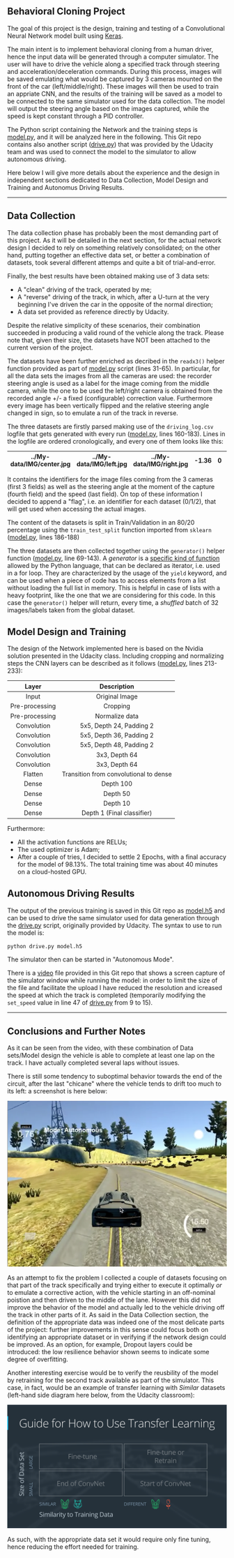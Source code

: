 
## Behavioral Cloning Project


The goal of this project is the design, training and testing of a Convolutional Neural Network model built using [Keras](https://keras.io/).

The main intent is to implement behavioral cloning from a human driver, hence the input data will be generated through a computer simulator. The user will have to drive the vehicle along a specified track through steering and acceleration/deceleration commands. During this process, images will be saved emulating what would be captured by 3 cameras mounted on the front of the car (left/middle/right). These images will then be used to train an appriate CNN, and the results of the training will be saved as a model to be connected to the same simulator used for the data collection. The model will output the steering angle based on the images captured, while the speed is kept constant through a PID controller.

The Python script containing the Network and the training steps is [model.py](./model.py), and it will be analyzed here in the following. This Git repo contains also another script ([drive.py](./drive.py)) that was provided by the Udacity team and was used to connect the model to the simulator to allow autonomous driving.

Here below I will give more details about the experience and the design in independent sections dedicated to Data Collection, Model Design and Training and Autonomus Driving Results.

[//]: # (Image References)

[image1]: ./images/Video_extract.png "Video Snapshot"
[image2]: ./images/02-guide-how-transfer-learning-v3-01.png "Guide to learning"

---
## Data Collection

The data collection phase has probably been the most demanding part of this project. As it will be detailed in the next section, for the actual network design I decided to rely on something relatively consolidated; on the other hand, putting together an effective data set, or better a combination of datasets, took several different attemps and quite a bit of trial-and-error.

Finally, the best results have been obtained making use of 3 data sets:

* A "clean" driving of the track, operated by me;
* A "reverse" driving of the track, in which, after a U-turn at the very beginning I've driven the car in the opposite of the normal direction;
* A data set provided as reference directly by Udacity.

Despite the relative simplicity of these scenarios, their combination succeeded in producing a valid round of the vehicle along the track. Please note that, given their size, the datasets have NOT been attached to the current version of the project.

The datasets have been further enriched as decribed in the `readx3()` helper function provided as part of [model.py](./model.py) script (lines 31-65). In particular, for all the data sets the images from all the cameras are used: the recorder steering angle is used as a label for the image coming from the middle camera, while the one to be used the left/right camera is obtained from the recorded angle +/- a fixed (configurable) correction value. Furthermore every image has been vertically flipped and the relative steering angle changed in sign, so to emulate a run of the track in reverse.

The three datasets are firstly parsed making use of the `driving_log.csv` logfile that gets generated with every run ([model.py](./model.py), lines 160-183). Lines in the logfile are ordered cronologically, and every one of them looks like this:


|../My-data/IMG/center.jpg	|../My-data/IMG/left.jpg |../My-data/IMG/right.jpg	|-1.36	|0	|0	|9.35 |
|:------------:|:----------:|:-------------:|:------------:|:------------:|:-----------:|:-------------:|

It contains the identifiers for the image files coming from the 3 cameras (first 3 fields) as well as the steering angle at the moment of the capture (fourth field) and the speed (last field). On top of these information I decided to append a "flag", i.e. an identifier for each dataset (0/1/2), that will get used when accessing the actual images.

The content of the datasets is split in Train/Validation in an 80/20 percentage using the `train_test_split` function imported from `sklearn` ([model.py](./model.py), lines 186-188)

The three datasets are then collected together using the `generator()` helper function ([model.py](./model.py), line 69-143). A _generator_ is a [specific kind of function](https://wiki.python.org/moin/Generators) allowed by the Python language, that can be declared as iterator, i.e. used in a for loop. They are characterized by the usage of the `yield` keyword, and can be used when a piece of code has to access elements from a list without loading the full list in memory. This is helpful in case of lists with a heavy footprint, like the one that we are considering for this code.
In this case the `generator()` helper will return, every time, a _shuffled_ batch of 32 images/labels taken from the global dataset.

## Model Design and Training

The design of the Network implemented here is based on the Nvidia solution presented in the Udacity class. Including cropping and normalizing steps the CNN layers can be described as it follows ([model.py](./model.py), lines 213-233):


| Layer         		|     Description	        					|  
|:---------------------:|:---------------------------------------------:|
|Input    | Original Image | 
|Pre-processing    | Cropping | 
|Pre-processing    | Normalize data | 
|Convolution    | 5x5, Depth 24, Padding 2  | 
|Convolution    | 5x5, Depth 36, Padding 2  | 
|Convolution    | 5x5, Depth 48, Padding 2  | 
|Convolution    | 3x3, Depth 64  | 
|Convolution    | 3x3, Depth 64  | 
|Flatten    | Transition from convolutional to dense  | 
|Dense    | Depth 100  | 
|Dense    | Depth 50  | 
|Dense    | Depth 10  | 
|Dense    | Depth 1  (Final classifier)| 


Furthermore:

* All the activation functions are RELUs;
* The used optimizer is Adam;
* After a couple of tries, I decided to settle 2 Epochs, with a final accuracy for the model of 98.13%. The total training time was about 40 minutes on a cloud-hosted GPU. 

## Autonomous Driving Results

The output of the previous training is saved in this Git repo as [model.h5](./model.h5) and can be used to drive the same simulator used for data generation through the [drive.py](./drive.py) script, originally provided by Udacity. The syntax to use to run the model is:

```sh
python drive.py model.h5
```

The simulator then can be started in "Autonomous Mode".

There is a [video](./video.mp4) file provided in this Git repo that shows a screen capture of the simulator window while running the model: in order to limit the size of the file and facilitate the upload I have reduced the resolution and icreased the speed at which the track is completed (temporarily modifying the `set_speed` value in line 47 of [drive.py](./drive.py) from 9 to 15).

---
## Conclusions and Further Notes

As it can be seen from the video, with these combination of Data sets/Model design the vehicle is able to complete at least one lap on the track. I have actually completed several laps without issues.

There is still some tendency to suboptimal behavior towards the end of the circuit, after the last "chicane" where the vehicle tends to drift too much to its left: a screenshot is here below: 

![alt text][image1]

As an attempt to fix the problem I collected a couple of datasets focusing on that part of the track specifically and trying either to execute it optimally _or_ to emulate a corrective action, with the vehicle starting in an off-nominal poistion and then driven to the middle of the lane. However this did not improve the behavior of the model and actually led to the vehicle driving off the track in other parts of it.
As said in the Data Collection section, the definition of the appropriate data was indeed one of the most delicate parts of the project: further improvements in this sense could focus both on identifying an appropriate dataset or in verifying if the network design could be improved. As an option, for example, Dropout layers could be introduced: the low resilience behavior shown seems to indicate some degree of overfitting.

Another interesting exercise would be to verify the reusbility of the model by retraining for the second track available as part of the simulator. This case, in fact, would be an example of transfer learning with _Similar_ datasets (left-hand side diagram here below, from the Udacity classroom):

![alt text][image2]

As such, with the appropriate data set it would require only fine tuning, hence reducing the effort needed for training.
